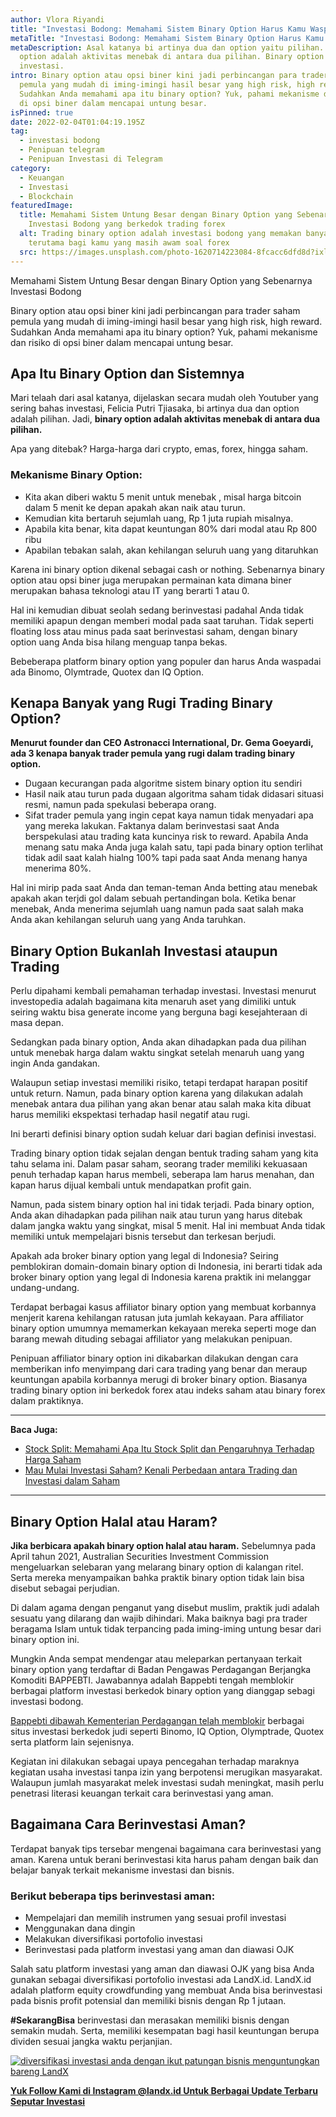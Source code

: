 ```yaml
---
author: Vlora Riyandi
title: "Investasi Bodong: Memahami Sistem Binary Option Harus Kamu Waspadai"
metaTitle: "Investasi Bodong: Memahami Sistem Binary Option Harus Kamu Waspadai"
metaDescription: Asal katanya bi artinya dua dan option yaitu pilihan. Binary
  option adalah aktivitas menebak di antara dua pilihan. Binary option bukanlah
  investasi.
intro: Binary option atau opsi biner kini jadi perbincangan para trader saham
  pemula yang mudah di iming-imingi hasil besar yang high risk, high reward.
  Sudahkan Anda memahami apa itu binary option? Yuk, pahami mekanisme dan risiko
  di opsi biner dalam mencapai untung besar.
isPinned: true
date: 2022-02-04T01:04:19.195Z
tag:
  - investasi bodong
  - Penipuan telegram
  - Penipuan Investasi di Telegram
category:
  - Keuangan
  - Investasi
  - Blockchain
featuredImage:
  title: Memahami Sistem Untung Besar dengan Binary Option yang Sebenarnya
    Investasi Bodong yang berkedok trading forex
  alt: Trading binary option adalah investasi bodong yang memakan banyak korban
    terutama bagi kamu yang masih awam soal forex
  src: https://images.unsplash.com/photo-1620714223084-8fcacc6dfd8d?ixlib=rb-1.2.1&ixid=MnwxMjA3fDB8MHxwaG90by1wYWdlfHx8fGVufDB8fHx8&auto=format&fit=crop&w=1171&q=80
---
```

Memahami Sistem Untung Besar dengan Binary Option yang Sebenarnya Investasi Bodong

Binary option atau opsi biner kini jadi perbincangan para trader saham pemula yang mudah di iming-imingi hasil besar yang high risk, high reward. Sudahkan Anda memahami apa itu binary option? Yuk, pahami mekanisme dan risiko di opsi biner dalam mencapai untung besar.

## Apa Itu Binary Option dan Sistemnya

Mari telaah dari asal katanya, dijelaskan secara mudah oleh Youtuber yang sering bahas investasi, Felicia Putri Tjiasaka, bi artinya dua dan option adalah pilihan. Jadi, **binary option adalah aktivitas menebak di antara dua pilihan.** 

Apa yang ditebak? Harga-harga dari crypto, emas, forex, hingga saham.

### **Mekanisme Binary Option:**

* Kita akan diberi waktu 5 menit untuk menebak , misal harga bitcoin dalam 5 menit ke depan apakah akan naik atau turun.
* Kemudian kita bertaruh sejumlah uang, Rp 1 juta rupiah misalnya.
* Apabila kita benar, kita dapat keuntungan 80% dari modal atau Rp 800 ribu
* Apabilan tebakan salah, akan kehilangan seluruh uang yang ditaruhkan

Karena ini binary option dikenal sebagai cash or nothing. Sebenarnya binary option atau opsi biner juga merupakan permainan kata dimana biner merupakan bahasa teknologi atau IT yang berarti 1 atau 0. 

Hal ini kemudian dibuat seolah sedang berinvestasi padahal Anda tidak memiliki apapun dengan memberi modal pada saat taruhan. Tidak seperti floating loss atau minus pada saat berinvestasi saham, dengan binary option uang Anda bisa hilang menguap tanpa bekas.

Bebeberapa platform binary option yang populer dan harus Anda waspadai ada Binomo, Olymtrade, Quotex dan IQ Option.

## Kenapa Banyak yang Rugi Trading Binary Option?

**Menurut founder dan CEO Astronacci International, Dr. Gema Goeyardi, ada 3 kenapa banyak trader pemula yang rugi dalam trading binary option.**

* Dugaan kecurangan pada algoritme sistem binary option itu sendiri
* Hasil naik atau turun pada dugaan algoritma saham tidak didasari situasi resmi, namun pada spekulasi beberapa orang.
* Sifat trader pemula yang ingin cepat kaya namun tidak menyadari apa yang mereka lakukan. Faktanya dalam berinvestasi saat Anda berspekulasi atau trading kata kuncinya risk to reward. Apabila Anda menang satu maka Anda juga kalah satu, tapi pada binary option terlihat tidak adil saat kalah hialng 100% tapi pada saat Anda menang hanya menerima 80%.

Hal ini mirip pada saat Anda dan teman-teman Anda betting atau menebak apakah akan terjdi gol dalam sebuah pertandingan bola. Ketika benar menebak, Anda menerima sejumlah uang namun pada saat salah maka Anda akan kehilangan seluruh uang yang Anda taruhkan.

## Binary Option Bukanlah Investasi ataupun Trading

Perlu dipahami kembali pemahaman terhadap investasi. Investasi menurut investopedia adalah bagaimana kita menaruh aset yang dimiliki untuk seiring waktu bisa generate income yang berguna bagi kesejahteraan di masa depan. 

Sedangkan pada binary option, Anda akan dihadapkan pada dua pilihan untuk menebak harga dalam waktu singkat setelah menaruh uang yang ingin Anda gandakan.

Walaupun setiap investasi memiliki risiko, tetapi terdapat harapan positif untuk return. Namun, pada binary option karena yang dilakukan adalah menebak antara dua pilihan yang akan benar atau salah maka kita dibuat harus memiliki ekspektasi terhadap hasil negatif atau rugi.

Ini berarti definisi binary option sudah keluar dari bagian definisi investasi.

Trading binary option tidak sejalan dengan bentuk trading saham yang kita tahu selama ini. Dalam pasar saham, seorang trader memiliki kekuasaan penuh terhadap kapan harus membeli, seberapa lam harus menahan, dan kapan harus dijual kembali untuk mendapatkan profit gain.

Namun, pada sistem binary option hal ini tidak terjadi. Pada binary option, Anda akan dihadapkan pada pilihan naik atau turun yang harus ditebak dalam jangka waktu yang singkat, misal 5 menit. Hal ini membuat Anda tidak memiliki untuk mempelajari bisnis tersebut dan terkesan berjudi.

Apakah ada broker binary option yang legal di Indonesia? Seiring pemblokiran domain-domain binary option di Indonesia, ini berarti tidak ada broker binary option yang legal di Indonesia karena praktik ini melanggar undang-undang.

Terdapat berbagai kasus affiliator binary option yang membuat korbannya menjerit karena kehilangan ratusan juta jumlah kekayaan. Para affiliator binary option umumnya memamerkan kekayaan mereka seperti moge dan barang mewah dituding sebagai affiliator yang melakukan penipuan. 

Penipuan affiliator binary option ini dikabarkan dilakukan dengan cara memberikan info menyimpang dari cara trading yang benar dan meraup keuntungan apabila korbannya merugi di broker binary option. Biasanya trading binary option ini berkedok forex atau indeks saham atau binary forex dalam praktiknya.

- - -

**Baca Juga:**

* [Stock Split: Memahami Apa Itu Stock Split dan Pengaruhnya Terhadap Harga Saham](https://landx.id/blog/stock-split-memahami-apa-itu-stock-split-dan-pengaruhnya-terhadap-harga-saham/)
* [Mau Mulai Investasi Saham? Kenali Perbedaan antara Trading dan Investasi dalam Saham](https://landx.id/blog/memahami-perbedaan-trading-dan-investasi/)

- - -

## Binary Option Halal atau Haram?

**Jika berbicara apakah binary option halal atau haram.** Sebelumnya pada April tahun 2021, Australian Securities Investment Commission mengeluarkan selebaran yang melarang binary option di kalangan ritel. Serta mereka menyampaikan bahka praktik binary option tidak lain bisa disebut sebagai perjudian.

Di dalam agama dengan penganut yang disebut muslim, praktik judi adalah sesuatu yang dilarang dan wajib dihindari. Maka baiknya bagi pra trader beragama Islam untuk tidak terpancing pada iming-iming untung besar dari binary option ini.

Mungkin Anda sempat mendengar atau meleparkan pertanyaan terkait binary option yang terdaftar di Badan Pengawas Perdagangan Berjangka Komoditi BAPPEBTI. Jawabannya adalah Bappebti tengah memblokir berbagai platform investasi berkedok binary option yang dianggap sebagi investasi bodong.

[Bappebti dibawah Kementerian Perdagangan telah memblokir](https://investasi.kontan.co.id/news/bappebti-blokir-1222-situs-perdagangan-berjangka-dan-judi-berkedok-trading-di-2021) berbagai situs investasi berkedok judi seperti Binomo, IQ Option, Olymptrade, Quotex serta platform lain sejenisnya. 

Kegiatan ini dilakukan sebagai upaya pencegahan terhadap maraknya kegiatan usaha investasi tanpa izin yang berpotensi merugikan masyarakat. Walaupun jumlah masyarakat melek investasi sudah meningkat, masih perlu penetrasi literasi keuangan terkait cara berinvestasi yang aman.

## Bagaimana Cara Berinvestasi Aman?

Terdapat banyak tips tersebar mengenai bagaimana cara berinvestasi yang aman. Karena untuk berani berinvestasi kita harus paham dengan baik dan belajar banyak terkait mekanisme investasi dan bisnis.

### **Berikut beberapa tips berinvestasi aman:**

* Mempelajari dan memilih instrumen yang sesuai profil investasi
* Menggunakan dana dingin
* Melakukan diversifikasi portofolio investasi
* Berinvestasi pada platform investasi yang aman dan diawasi OJK

Salah satu platform investasi yang aman dan diawasi OJK yang bisa Anda gunakan sebagai diversifikasi portofolio investasi ada LandX.id. LandX.id adalah platform equity crowdfunding yang membuat Anda bisa berinvestasi pada bisnis profit potensial dan memiliki bisnis dengan Rp 1 jutaan.

**\#SekarangBisa** berinvestasi dan merasakan memiliki bisnis dengan semakin mudah. Serta, memiliki kesempatan bagi hasil keuntungan berupa dividen sesuai jangka waktu perjanjian. 

[![diversifikasi investasi anda dengan ikut patungan bisnis menguntungkan bareng LandX](https://accountgram-production.sfo2.cdn.digitaloceanspaces.com/landx_ghost/2021/10/patungan-bisnis-menguntungkan-bareng-landx-4.png)](https://landx.id/project/?utm_source=Blog&utm_medium=organic+keyword&utm_campaign=blog&utm_id=Blog)

**[Yuk Follow Kami di Instagram @landx.id Untuk Berbagai Update Terbaru Seputar Investasi](https://www.instagram.com/landx.id/?utm_medium=copy_link)**